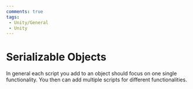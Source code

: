 ```yaml
---
comments: true
tags:
 - Unity/General
 - Unity
---
```


# Serializable Objects
In general each script you add to an object should focus on one single functionality. You then can add multiple scripts for different functionalities.